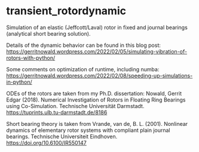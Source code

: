 # transient_rotordynamic
Simulation of an elastic (Jeffcott/Laval) rotor in fixed and journal bearings (analytical short bearing solution).

Details of the dynamic behavior can be found in this blog post: https://gerritnowald.wordpress.com/2022/02/05/simulating-vibration-of-rotors-with-python/

Some comments on optimization of runtime, including numba: https://gerritnowald.wordpress.com/2022/02/08/speeding-up-simulations-in-python/

ODEs of the rotors are taken from my Ph.D. dissertation:
Nowald, Gerrit Edgar (2018). Numerical Investigation of Rotors in Floating Ring Bearings using Co-Simulation. Technische Universität Darmstadt. https://tuprints.ulb.tu-darmstadt.de/8186

Short bearing theory is taken from
Vrande, van de, B. L. (2001). Nonlinear dynamics of elementary rotor systems with compliant plain journal bearings. Technische Universiteit Eindhoven. https://doi.org/10.6100/IR550147
